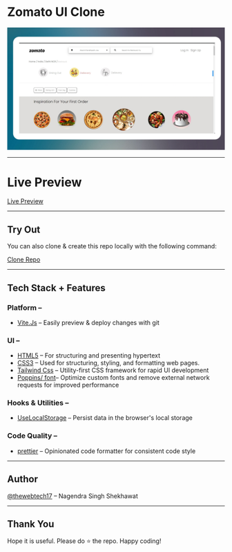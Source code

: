 # Zomato UI Clone

![Zomato](https://github.com/thewebtech17/Zomato-Clone-Ui-/blob/main/Zomato.jpg)

---

# Live Preview

[Live Preview](https://zomato-cln.netlify.app/) 


---

## Try Out

You can also clone & create this repo locally with the following command:

[Clone Repo](https://github.com/thewebtech17/Zomato-Clone-Ui-) 

---

## Tech Stack + Features

### Platform –

- [Vite.Js](https://vitejs.dev/) – Easily preview & deploy changes with git

### UI –

- [HTML5](https://en.wikipedia.org/wiki/HTML5) – For structuring and presenting hypertext
- [CSS3](https://en.wikipedia.org/wiki/CSS) – Used for structuring, styling, and formatting web pages.
- [Tailwind Css](https://tailwindcss.com/) – Utility-first CSS framework for rapid UI development
- [Poppins/ font](https://fonts.google.com/specimen/Poppins)– Optimize custom fonts and remove external network requests for improved performance

### Hooks & Utilities –

- [UseLocalStorage](https://en.wikipedia.org/wiki/HTML5) – Persist data in the browser's local storage

### Code Quality –

- [prettier](https://prettier.io/) – Opinionated code formatter for consistent code style

---

## Author

[@thewebtech17](https://github.com/thewebtech17) – Nagendra Singh Shekhawat

---

## Thank You

Hope it is useful. Please do ⭐ the repo. Happy coding!
